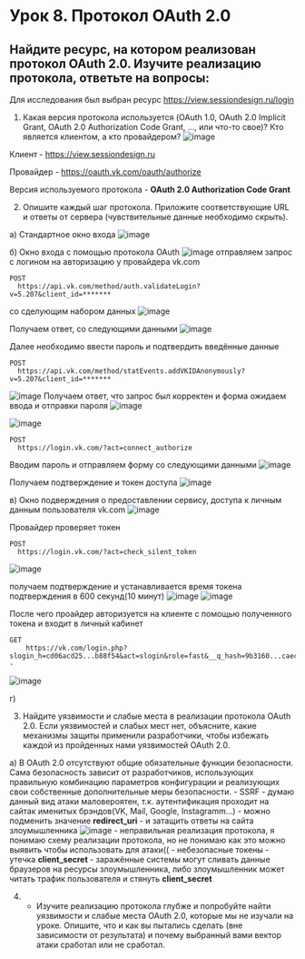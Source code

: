 # Урок 8. Протокол OAuth 2.0

## Найдите ресурс, на котором реализован протокол OAuth 2.0. Изучите реализацию протокола, ответьте на вопросы:
Для исследования был выбран ресурс https://view.sessiondesign.ru/login

1. Какая версия протокола используется (OAuth 1.0, OAuth 2.0 Implicit Grant, OAuth 2.0 Authorization Code Grant, …, или что-то свое)? Кто является клиентом, а кто провайдером?
![image](https://github.com/Bravo-47/IB_homeWork_8/assets/52736408/a7b8a6d3-4f6a-4951-ae3d-638c85d39f13)

Клиент - https://view.sessiondesign.ru

Провайдер - https://oauth.vk.com/oauth/authorize

Версия используемого протокола - **OAuth 2.0 Authorization Code Grant**

2. Опишите каждый шаг протокола. Приложите соответствующие URL и ответы от сервера (чувствительные данные необходимо скрыть).

  а) Стандартное окно входа 
  ![image](https://github.com/Bravo-47/IB_homeWork_8/assets/52736408/c21bea85-965a-42c4-bf0a-54544419fda9)


  б) Окно входа с помощью протокола OAuth
  ![image](https://github.com/Bravo-47/IB_homeWork_8/assets/52736408/f8c25678-a5f4-408d-9088-d0832289e5e1)
  отправляем запрос с логином на авторизацию у провайдера vk.com
  ```
  POST
	https://api.vk.com/method/auth.validateLogin?v=5.207&client_id=*******
  ```
  со сделующим набором данных
  ![image](https://github.com/Bravo-47/IB_homeWork_8/assets/52736408/2693885c-b598-49f8-96a6-a0107e84370f)

 Получаем ответ, со следующими данными
 ![image](https://github.com/Bravo-47/IB_homeWork_8/assets/52736408/69280966-9a7e-4026-af3a-9343408e54fa)

  Далее необходимо ввести пароль и подтвердить введённые данные
  ```
  POST
	https://api.vk.com/method/statEvents.addVKIDAnonymously?v=5.207&client_id=*******
  ```
  ![image](https://github.com/Bravo-47/IB_homeWork_8/assets/52736408/cc9649fa-27d0-49e7-a317-0a3e6391c0cf)
  Получаем ответ, что запрос был корректен и форма ожидаем ввода и отправки пароля
  ![image](https://github.com/Bravo-47/IB_homeWork_8/assets/52736408/f6dc5ab4-86fc-40b7-aa11-503cae57f240)

  ![image](https://github.com/Bravo-47/IB_homeWork_8/assets/52736408/f3478263-7af8-4571-a450-cb91eefe9473)
  ```
  POST
	https://login.vk.com/?act=connect_authorize
 ```
  Вводим пароль и отправляем форму со следующими данными
  ![image](https://github.com/Bravo-47/IB_homeWork_8/assets/52736408/d0843840-2ce6-4deb-9610-650b3ba0ae2c)

  Получаем подтверждение и токен доступа
  ![image](https://github.com/Bravo-47/IB_homeWork_8/assets/52736408/eac05595-664d-43a1-978d-94a6f8ca36c2)

  в) Окно подверждения о предоставлении сервису, доступа к личным данным пользователя vk.com
  ![image](https://github.com/Bravo-47/IB_homeWork_8/assets/52736408/983cb389-7561-415f-8869-54d1ea1b7d5d)

  Провайдер проверяет токен
  ```
  POST
	https://login.vk.com/?act=check_silent_token
 ```
![image](https://github.com/Bravo-47/IB_homeWork_8/assets/52736408/7da80753-6f96-40a1-b4d8-f046bbb6356b)

получаем подтверждение и устанавливается время токена подтверждения в 600 секунд(10 минут)
![image](https://github.com/Bravo-47/IB_homeWork_8/assets/52736408/46ee5249-9b1d-4add-8d9c-6d2231c4812f)
![image](https://github.com/Bravo-47/IB_homeWork_8/assets/52736408/4baabf1a-3f2c-42ea-a8aa-5a121315d1ea)

После чего проайдер авторизуется на клиенте с помощью полученного токена и входит в личный кабинет
```
GET
	https://vk.com/login.php?slogin_h=cd06acd25...b88f54&act=slogin&role=fast&__q_hash=9b3160...caec&iuh=1695407...a1979076b4585&_openBrowser=1&to=aHR0c...4VVRuNmU2cy1xMA--
```

![image](https://github.com/Bravo-47/IB_homeWork_8/assets/52736408/c12c4042-6c76-4e66-9e1f-be7ff6ec3459)


  г) 

3. Найдите уязвимости и слабые места в реализации протокола OAuth 2.0. Если уязвимостей и слабых мест нет, объясните, какие механизмы защиты применили разработчики, чтобы избежать каждой из пройденных нами уязвимостей OAuth 2.0.

  а) В OAuth 2.0 отсутствуют общие обязательные функции безопасности. Сама безопасность зависит от разработчиков, использующих правильную комбинацию параметров конфигурации и реализующих свои собственные дополнительные меры безопасности.
    - SSRF - думаю данный вид атаки маловероятен, т.к. аутентификация проходит на сайтак именитых брэндов(VK, Mail, Google, Instagramm...)
    - можно подменить значение **redirect_uri** - и затащить ответы на сайта злоумышленника
    ![image](https://github.com/Bravo-47/IB_homeWork_8/assets/52736408/abccf5c0-a0cf-4351-904f-0ab2662600a0)
    - неправильная реализация протокола, я понимаю схему реализации протокола, но не понимаю как это можно выявить чтобы использовать для атаки((
    - небезопасные токены
    - утечка **client_secret** - заражённые системы могут сливать данные браузеров на ресурсы злоумышленника, либо злоумышленник может читать трафик пользователя и стянуть **client_secret**


4. * Изучите реализацию протокола глубже и попробуйте найти уязвимости и слабые места OAuth 2.0, которые мы не изучали на уроке. Опишите, что и как вы пытались сделать (вне зависимости от результата) и почему выбранный вами вектор атаки сработал или не сработал.
